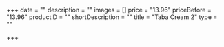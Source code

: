 +++
date = ""
description = ""
images = []
price = "13.96"
priceBefore = "13.96"
productID = ""
shortDescription = ""
title = "Taba Cream 2"
type = ""

+++
